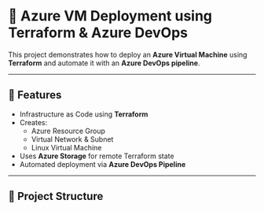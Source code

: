 # 🚀 Azure VM Deployment using Terraform & Azure DevOps

This project demonstrates how to deploy an **Azure Virtual Machine** using **Terraform** and automate it with an **Azure DevOps pipeline**.

---

## 📌 Features
- Infrastructure as Code using **Terraform**
- Creates:
  - Azure Resource Group
  - Virtual Network & Subnet
  - Linux Virtual Machine
- Uses **Azure Storage** for remote Terraform state
- Automated deployment via **Azure DevOps Pipeline**

---

## 📂 Project Structure

